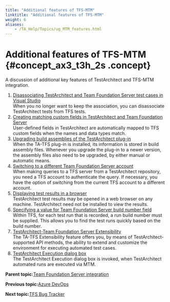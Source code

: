 ```yaml
--- 
title: "Additional features of TFS-MTM"
linktitle: "Additional features of TFS-MTM"
weight: 6
aliases: 
    - /TA_Help/Topics/ug_MTM_features.html
---
```

# Additional features of TFS-MTM {#concept_ax3_t3h_2s .concept}

A discussion of additional key features of TestArchitect and TFS-MTM integration.

1.  [Disassociating TestArchitect and Team Foundation Server test cases in Visual Studio](../../TA_Help/Topics/ug_MTM_disassociate.html)  
When you no longer want to keep the association, you can disassociate TestArchitect tests from TFS tests.
2.  [Creating matching custom fields in TestArchitect and Team Foundation Server](../../TA_Help/Topics/ug_MTM_matching_custom_fields.html)  
User-defined fields in TestArchitect are automatically mapped to TFS custom fields when the names and data types match.
3.  [Upgrading build assemblies of the TestArchitect plug-in](../../TA_Help/Topics/ug_MTM_upgrading_assemblies.html)  
When the TA-TFS plug-in is installed, its information is stored in build assembly files. Whenever you upgrade the plug-in to a newer version, the assembly files also need to be upgraded, by either manual or automatic means.
4.  [Switching to a different Team Foundation Server account](../../TA_Help/Topics/ug_MTM_switching_TFS_account.html)  
When making queries to a TFS server from a TestArchitect repository, you need a TFS account to authenticate the query. If necessary, you have the option of switching from the current TFS account to a different account.
5.  [Displaying test results in a browser](../../TA_Help/Topics/ug_MTM_open_result_web.html)  
TestArchitect test results may be opened in a web browser on any machine. TestArchitect need not be installed to view the results.
6.  [Specifying a value for Team Foundation Server build number field](../../TA_Help/Topics/ug_MTM_build_number_field.html)  
Within TFS, for each test run that is recorded, a run build number must be supplied. This allows you to find the test runs quickly based on the build number.
7.  [TestArchitect-Team Foundation Server Extensibility](../../TA_Help/Topics/ug_MTM_Extensibility.html)  
The TA-TFS Extensibility feature offers you, by means of TestArchitect-supported API methods, the ability to extend and customize the environment for executing automated test cases.
8.  [TestArchitect Execution dialog box](../../TA_Help/Topics/ug_TestArchitect_execution_dialog.html)  
The TestArchitect Execution dialog box is invoked, when TestArchitect automated runs are executed via MTM.

**Parent topic:**[Team Foundation Server integration](../../TA_Help/Topics/ug_MTM_def.html)

**Previous topic:**[Azure DevOps](../../TA_Help/Topics/Azure_DevOps_running_automated_tests.html)

**Next topic:**[TFS Bug Tracker](../../TA_Help/Topics/ug_TFS_BugTracker.html)

